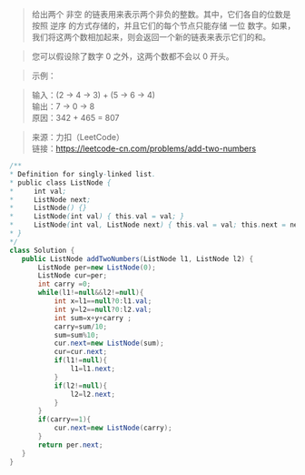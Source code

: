 >
>给出两个 非空 的链表用来表示两个非负的整数。其中，它们各自的位数是按照 逆序 的方式存储的，并且它们的每个节点只能存储 一位 数字。如果，我们将这两个数相加起来，则会返回一个新的链表来表示它们的和。

>您可以假设除了数字 0 之外，这两个数都不会以 0 开头。

>示例：

>输入：(2 -> 4 -> 3) + (5 -> 6 -> 4)     
>输出：7 -> 0 -> 8       
>原因：342 + 465 = 807     

>来源：力扣（LeetCode）      
>链接：https://leetcode-cn.com/problems/add-two-numbers
 ```Java
 /**
 * Definition for singly-linked list.
 * public class ListNode {
 *     int val;
 *     ListNode next;
 *     ListNode() {}
 *     ListNode(int val) { this.val = val; }
 *     ListNode(int val, ListNode next) { this.val = val; this.next = next; }
 * }
 */
class Solution {
    public ListNode addTwoNumbers(ListNode l1, ListNode l2) {
        ListNode per=new ListNode(0);
        ListNode cur=per;
        int carry =0;
        while(l1!=null&&l2!=null){
            int x=l1==null?0:l1.val;
            int y=l2==null?0:l2.val;
            int sum=x+y+carry ;
            carry=sum/10;
            sum=sum%10;
            cur.next=new ListNode(sum);
            cur=cur.next;
            if(l1!=null){
                l1=l1.next;
            }
            if(l2!=null){
                l2=l2.next;
            }
        }
        if(carry==1){
            cur.next=new ListNode(carry);
        }
        return per.next;
    }
}
 ```
